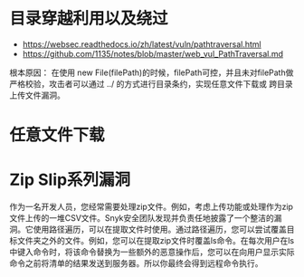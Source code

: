 # 目录穿越利用以及绕过
- https://websec.readthedocs.io/zh/latest/vuln/pathtraversal.html
- https://github.com/1135/notes/blob/master/web_vul_PathTraversal.md


根本原因：
    在使用 new File(filePath)的时候，filePath可控，并且未对filePath做严格校验，攻击者可以通过 ../ 的方式进行目录条约，实现任意文件下载或
跨目录上传文件漏洞。

# 任意文件下载

# Zip Slip系列漏洞

作为一名开发人员，您经常需要处理zip文件。例如，考虑上传功能或处理作为zip文件上传的一堆CSV文件。Snyk安全团队发现并负责任地披露了一个整洁的漏洞。它使用路径遍历，可以在提取文件时使用。通过路径遍历，您可以尝试覆盖目标文件夹之外的文件。例如，您可以在提取zip文件时覆盖ls命令。在每次用户在ls中键入命令时，将该命令替换为一些额外的恶意操作后，您可以在向用户显示实际命令之前将清单的结果发送到服务器。所以你最终会得到远程命令执行。
